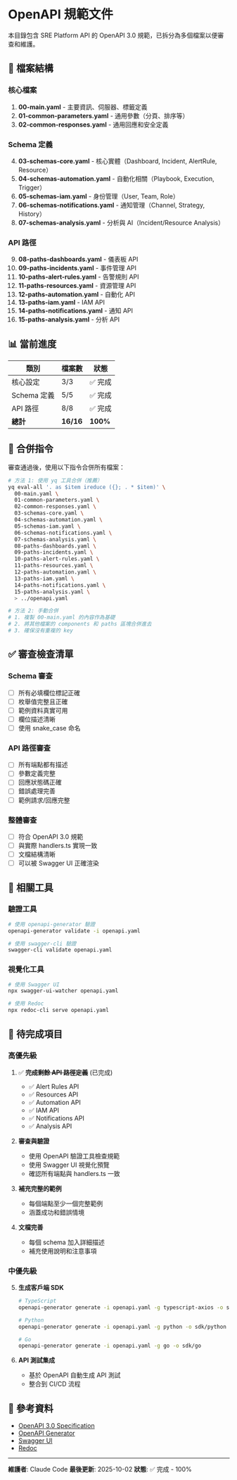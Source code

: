 # OpenAPI 規範文件

本目錄包含 SRE Platform API 的 OpenAPI 3.0 規範，已拆分為多個檔案以便審查和維護。

## 📁 檔案結構

### 核心檔案

1. **00-main.yaml** - 主要資訊、伺服器、標籤定義
2. **01-common-parameters.yaml** - 通用參數（分頁、排序等）
3. **02-common-responses.yaml** - 通用回應和安全定義

### Schema 定義

4. **03-schemas-core.yaml** - 核心實體（Dashboard, Incident, AlertRule, Resource）
5. **04-schemas-automation.yaml** - 自動化相關（Playbook, Execution, Trigger）
6. **05-schemas-iam.yaml** - 身份管理（User, Team, Role）
7. **06-schemas-notifications.yaml** - 通知管理（Channel, Strategy, History）
8. **07-schemas-analysis.yaml** - 分析與 AI（Incident/Resource Analysis）

### API 路徑

9. **08-paths-dashboards.yaml** - 儀表板 API
10. **09-paths-incidents.yaml** - 事件管理 API
11. **10-paths-alert-rules.yaml** - 告警規則 API
12. **11-paths-resources.yaml** - 資源管理 API
13. **12-paths-automation.yaml** - 自動化 API
14. **13-paths-iam.yaml** - IAM API
15. **14-paths-notifications.yaml** - 通知 API
16. **15-paths-analysis.yaml** - 分析 API

## 📊 當前進度

| 類別 | 檔案數 | 狀態 |
|------|--------|------|
| 核心設定 | 3/3 | ✅ 完成 |
| Schema 定義 | 5/5 | ✅ 完成 |
| API 路徑 | 8/8 | ✅ 完成 |
| **總計** | **16/16** | **100%** |

## 🔄 合併指令

審查通過後，使用以下指令合併所有檔案：

```bash
# 方法 1: 使用 yq 工具合併（推薦）
yq eval-all '. as $item ireduce ({}; . * $item)' \
  00-main.yaml \
  01-common-parameters.yaml \
  02-common-responses.yaml \
  03-schemas-core.yaml \
  04-schemas-automation.yaml \
  05-schemas-iam.yaml \
  06-schemas-notifications.yaml \
  07-schemas-analysis.yaml \
  08-paths-dashboards.yaml \
  09-paths-incidents.yaml \
  10-paths-alert-rules.yaml \
  11-paths-resources.yaml \
  12-paths-automation.yaml \
  13-paths-iam.yaml \
  14-paths-notifications.yaml \
  15-paths-analysis.yaml \
  > ../openapi.yaml

# 方法 2: 手動合併
# 1. 複製 00-main.yaml 的內容作為基礎
# 2. 將其他檔案的 components 和 paths 區塊合併進去
# 3. 確保沒有重複的 key
```

## ✅ 審查檢查清單

### Schema 審查
- [ ] 所有必填欄位標記正確
- [ ] 枚舉值完整且正確
- [ ] 範例資料真實可用
- [ ] 欄位描述清晰
- [ ] 使用 snake_case 命名

### API 路徑審查
- [ ] 所有端點都有描述
- [ ] 參數定義完整
- [ ] 回應狀態碼正確
- [ ] 錯誤處理完善
- [ ] 範例請求/回應完整

### 整體審查
- [ ] 符合 OpenAPI 3.0 規範
- [ ] 與實際 handlers.ts 實現一致
- [ ] 文檔結構清晰
- [ ] 可以被 Swagger UI 正確渲染

## 🔗 相關工具

### 驗證工具
```bash
# 使用 openapi-generator 驗證
openapi-generator validate -i openapi.yaml

# 使用 swagger-cli 驗證
swagger-cli validate openapi.yaml
```

### 視覺化工具
```bash
# 使用 Swagger UI
npx swagger-ui-watcher openapi.yaml

# 使用 Redoc
npx redoc-cli serve openapi.yaml
```

## 📝 待完成項目

### 高優先級
1. ✅ ~~**完成剩餘 API 路徑定義**~~ (已完成)
   - ✅ Alert Rules API
   - ✅ Resources API
   - ✅ Automation API
   - ✅ IAM API
   - ✅ Notifications API
   - ✅ Analysis API

2. **審查與驗證**
   - 使用 OpenAPI 驗證工具檢查規範
   - 使用 Swagger UI 視覺化預覽
   - 確認所有端點與 handlers.ts 一致

3. **補充完整的範例**
   - 每個端點至少一個完整範例
   - 涵蓋成功和錯誤情境

4. **文檔完善**
   - 每個 schema 加入詳細描述
   - 補充使用說明和注意事項

### 中優先級
5. **生成客戶端 SDK**
   ```bash
   # TypeScript
   openapi-generator generate -i openapi.yaml -g typescript-axios -o sdk/typescript

   # Python
   openapi-generator generate -i openapi.yaml -g python -o sdk/python

   # Go
   openapi-generator generate -i openapi.yaml -g go -o sdk/go
   ```

6. **API 測試集成**
   - 基於 OpenAPI 自動生成 API 測試
   - 整合到 CI/CD 流程

## 📖 參考資料

- [OpenAPI 3.0 Specification](https://swagger.io/specification/)
- [OpenAPI Generator](https://openapi-generator.tech/)
- [Swagger UI](https://swagger.io/tools/swagger-ui/)
- [Redoc](https://github.com/Redocly/redoc)

---

**維護者**: Claude Code
**最後更新**: 2025-10-02
**狀態**: ✅ 完成 - 100%
